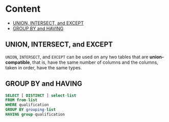 # Content
- [UNION, INTERSECT, and EXCEPT](##-UNION,-INTERSECT,-and-EXCEPT)
- [GROUP BY and HAVING](##GROUP-BY-and-HAVING)

## UNION, INTERSECT, and EXCEPT
`UNION`, `INTERSECT`, and `EXCEPT` can be used on any two tables that are **union-compatible**, that is, have the same number of columns and the columns, taken in order, have the same types.

## GROUP BY and HAVING
```sql
SELECT [ DISTINCT ] select-list
FROM from-list
WHERE qualification
GROUP BY grouping-list
HAVING group-qualification
```
